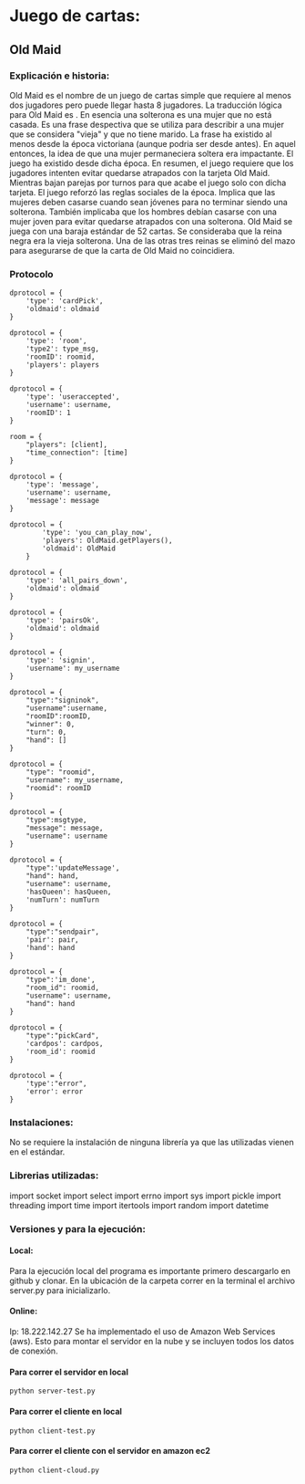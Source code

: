 # Juego de cartas:
## Old Maid
### Explicación e historia:
Old Maid es el nombre de un juego de cartas simple que requiere al menos dos jugadores pero puede llegar hasta 8 jugadores.
La traducción lógica para Old Maid es <Solterona>. 
En esencia una solterona es una mujer que no está casada. Es una frase despectiva que se utiliza para describir a una mujer que se considera "vieja" y que no tiene marido.
La frase <solterona> ha existido al menos desde la época victoriana (aunque podria ser desde antes). En aquel entonces, la idea de que una mujer permaneciera soltera era impactante. 
El juego ha existido desde dicha época. 
En resumen, el juego requiere que los jugadores intenten evitar quedarse atrapados con la tarjeta Old Maid.
Mientras bajan parejas por turnos para que acabe el juego solo con dicha tarjeta.
El juego reforzó las reglas sociales de la época. Implica que las mujeres deben casarse cuando sean jóvenes para no terminar siendo una solterona. 
También implicaba que los hombres debían casarse con una mujer joven para evitar quedarse atrapados con una solterona.
Old Maid se juega con una baraja estándar de 52 cartas. Se consideraba que la reina negra era la vieja solterona. 
Una de las otras tres reinas se eliminó del mazo para asegurarse de que la carta de Old Maid no coincidiera.

### Protocolo

    dprotocol = {
        'type': 'cardPick',
        'oldmaid': oldmaid
    }

    dprotocol = {
        'type': 'room',
        'type2': type_msg,
        'roomID': roomid,
        'players': players
    }

    dprotocol = {
        'type': 'useraccepted',
        'username': username,
        'roomID': 1
    }

    room = {
        "players": [client],
        "time_connection": [time]
    }

    dprotocol = {
        'type': 'message',
        'username': username,
        'message': message
    }

    dprotocol = {
            'type': 'you_can_play_now',
            'players': OldMaid.getPlayers(),
            'oldmaid': OldMaid
        }

    dprotocol = {
        'type': 'all_pairs_down',
        'oldmaid': oldmaid
    }

    dprotocol = {
        'type': 'pairsOk',
        'oldmaid': oldmaid
    }

    dprotocol = {
        'type': 'signin',
        'username': my_username
    }

    dprotocol = {
        "type":"signinok",
        "username":username,
        "roomID":roomID,
        "winner": 0,
        "turn": 0,
        "hand": []
    }

    dprotocol = {
        "type": "roomid",
        "username": my_username,
        "roomid": roomID
    }

    dprotocol = {
        "type":msgtype,
        "message": message,
        "username": username
    }

    dprotocol = {
        "type":'updateMessage',
        "hand": hand,
        "username": username,
        'hasQueen': hasQueen,
        'numTurn': numTurn
    }

    dprotocol = {
        "type":"sendpair",
        'pair': pair,
        'hand': hand
    }

    dprotocol = {
        "type":'im_done',
        "room_id": roomid,
        "username": username,
        "hand": hand
    }

    dprotocol = {
        "type":"pickCard",
        'cardpos': cardpos,
        'room_id': roomid
    }

    dprotocol = {
        'type':"error",
        'error': error
    }

### Instalaciones:
No se requiere la instalación de ninguna librería ya que las utilizadas vienen en el estándar. 
### Librerias utilizadas:
import socket
import select
import errno
import sys
import pickle
import threading
import time
import itertools
import random
import datetime

### Versiones y para la ejecución:
#### Local:
Para la ejecución local del programa es importante primero descargarlo en github y clonar. 
En la ubicación de la carpeta correr en la terminal el archivo server.py para inicializarlo. 
#### Online:
Ip: 18.222.142.27
Se ha implementado el uso de Amazon Web Services (aws). 
Esto para montar el servidor en la nube y se incluyen todos los datos de conexión.

#### Para correr el servidor en local

    python server-test.py

#### Para correr el cliente en local 

    python client-test.py

#### Para correr el cliente con el servidor en amazon ec2 

    python client-cloud.py